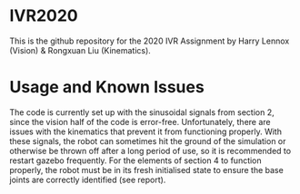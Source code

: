 # IVR2020

This is the github repository for the 2020 IVR Assignment by Harry Lennox (Vision) & Rongxuan Liu (Kinematics).

# Usage and Known Issues

The code is currently set up with the sinusoidal signals from section 2, since the vision half of the code is error-free. Unfortunately, there are issues with the kinematics that prevent it from functioning properly.
With these signals, the robot can sometimes hit the ground of the simulation or otherwise be thrown off after a long period of use, so it is recommended to restart gazebo frequently. For the elements of section 4 to function properly, the robot must be in its fresh initialised state to ensure the base joints are correctly identified (see report).
